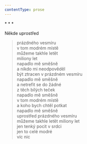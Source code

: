 ```yaml
---
contentType: prose
---
```


\* \* \*

Někde uprostřed

> prázdného vesmíru  
> v tom modrém místě  
> můžeme takhle letět  
> miliony let  
> napadlo mě směšně  
> a nikdo mi neodpověděl  
> být ztracen v prázdném vesmíru  
> napadlo mě směšně  
> a netrefit se do žádné  
> z těch bílých teček  
> napadlo mě směšně  
> v tom modrém místě  
> a koho bych chtěl potkat  
> napadlo mě směšně  
> uprostřed prázdného vesmíru  
> můžeme takhle letět miliony let  
> jen tenký pocit v srdci  
> jen to celé modré  
> víc nic
